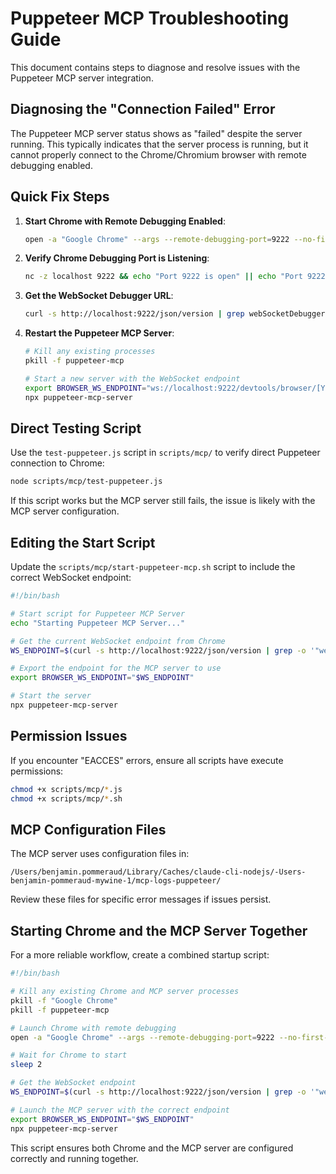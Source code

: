 # Puppeteer MCP Troubleshooting Guide

This document contains steps to diagnose and resolve issues with the Puppeteer MCP server integration.

## Diagnosing the "Connection Failed" Error

The Puppeteer MCP server status shows as "failed" despite the server running. This typically indicates that the server process is running, but it cannot properly connect to the Chrome/Chromium browser with remote debugging enabled.

## Quick Fix Steps

1. **Start Chrome with Remote Debugging Enabled**:
   ```bash
   open -a "Google Chrome" --args --remote-debugging-port=9222 --no-first-run --no-default-browser-check
   ```

2. **Verify Chrome Debugging Port is Listening**:
   ```bash
   nc -z localhost 9222 && echo "Port 9222 is open" || echo "Port 9222 is closed"
   ```

3. **Get the WebSocket Debugger URL**:
   ```bash
   curl -s http://localhost:9222/json/version | grep webSocketDebuggerUrl
   ```

4. **Restart the Puppeteer MCP Server**:
   ```bash
   # Kill any existing processes
   pkill -f puppeteer-mcp
   
   # Start a new server with the WebSocket endpoint
   export BROWSER_WS_ENDPOINT="ws://localhost:9222/devtools/browser/[YOUR_BROWSER_ID]"
   npx puppeteer-mcp-server
   ```

## Direct Testing Script

Use the `test-puppeteer.js` script in `scripts/mcp/` to verify direct Puppeteer connection to Chrome:

```bash
node scripts/mcp/test-puppeteer.js
```

If this script works but the MCP server still fails, the issue is likely with the MCP server configuration.

## Editing the Start Script

Update the `scripts/mcp/start-puppeteer-mcp.sh` script to include the correct WebSocket endpoint:

```bash
#!/bin/bash

# Start script for Puppeteer MCP Server
echo "Starting Puppeteer MCP Server..."

# Get the current WebSocket endpoint from Chrome
WS_ENDPOINT=$(curl -s http://localhost:9222/json/version | grep -o '"webSocketDebuggerUrl":"[^"]*"' | cut -d'"' -f4)

# Export the endpoint for the MCP server to use
export BROWSER_WS_ENDPOINT="$WS_ENDPOINT"

# Start the server
npx puppeteer-mcp-server
```

## Permission Issues

If you encounter "EACCES" errors, ensure all scripts have execute permissions:

```bash
chmod +x scripts/mcp/*.js
chmod +x scripts/mcp/*.sh
```

## MCP Configuration Files

The MCP server uses configuration files in:
```
/Users/benjamin.pommeraud/Library/Caches/claude-cli-nodejs/-Users-benjamin-pommeraud-mywine-1/mcp-logs-puppeteer/
```

Review these files for specific error messages if issues persist.

## Starting Chrome and the MCP Server Together

For a more reliable workflow, create a combined startup script:

```bash
#!/bin/bash

# Kill any existing Chrome and MCP server processes
pkill -f "Google Chrome"
pkill -f puppeteer-mcp

# Launch Chrome with remote debugging
open -a "Google Chrome" --args --remote-debugging-port=9222 --no-first-run --no-default-browser-check

# Wait for Chrome to start
sleep 2

# Get the WebSocket endpoint
WS_ENDPOINT=$(curl -s http://localhost:9222/json/version | grep -o '"webSocketDebuggerUrl":"[^"]*"' | cut -d'"' -f4)

# Launch the MCP server with the correct endpoint
export BROWSER_WS_ENDPOINT="$WS_ENDPOINT"
npx puppeteer-mcp-server
```

This script ensures both Chrome and the MCP server are configured correctly and running together.